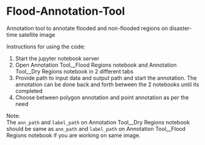 # Flood-Annotation-Tool
Annotation tool to annotate flooded and non-flooded regions on disaster-time satellite image

Instructions for using the code:   
1. Start the jupyter notebook server  
2. Open Annotation Tool__Flood Regions notebook and Annotation Tool__Dry Regions notebook in 2 different tabs  
3. Provide path to input data and output path and start the annotation. The annotation can be done back and forth between the 2 notebooks until its completed  
4. Choose between polygon annotation and point annotation as per the need  

Note:  
The `ann_path` and `label_path` on Annotation Tool__Dry Regions notebook should be same as `ann_path` and `label_path` on Annotation Tool__Flood Regions notebook if you are working on same image.
